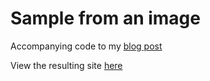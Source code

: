 # Sample from an image

Accompanying code to my [blog post](https://tito21.github.io/posts/sampling-from-image/)

View the resulting site [here](https://tito21.github.io/Image-Sampling/)